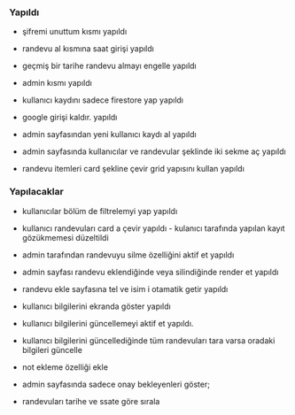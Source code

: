 ### Yapıldı
- şifremi unuttum kısmı     yapıldı
- randevu al kısmına saat girişi  yapıldı
- geçmiş bir tarihe randevu almayı engelle yapıldı
- admin kısmı   yapıldı


- kullanıcı kaydını sadece firestore yap  yapıldı
- google girişi kaldır. yapıldı
- admin sayfasından yeni kullanıcı kaydı al yapıldı

- admin sayfasında kullanıcılar ve randevular şeklinde iki sekme aç yapıldı
- randevu itemleri card şekline çevir grid yapısını kullan yapıldı

### Yapılacaklar
- kullanıcılar bölüm de filtrelemyi  yap yapıldı
- kullanıcı randevuları card a çevir  yapıldı
        - kulanıcı tarafında yapılan kayıt gözükmemesi düzeltildi
- admin tarafından randevuyu silme özelliğini aktif et  yapıldı

- admin sayfası randevu eklendiğinde veya silindiğinde render et yapıldı 
- randevu ekle sayfasına tel ve isim i otamatik getir yapıldı
- kullanıcı bilgilerini ekranda göster yapıldı
- kullanıcı bilgilerini güncellemeyi aktif et yapıldı.

- kullanıcı bilgilerini güncellediğinde tüm randevuları tara varsa oradaki bilgileri güncelle

- not ekleme özelliği ekle
- admin sayfasında sadece onay bekleyenleri göster;
- randevuları tarihe ve ssate göre sırala